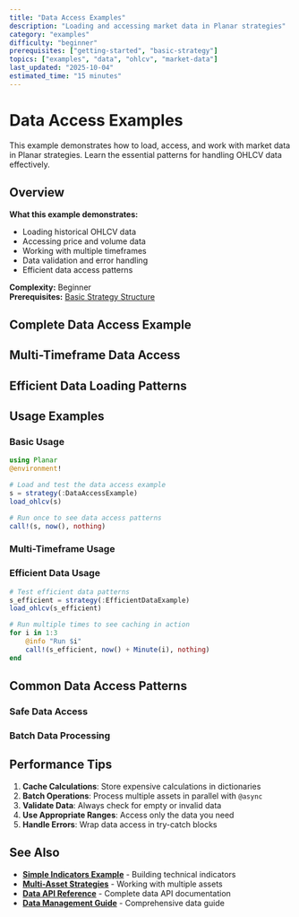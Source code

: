```yaml
---
title: "Data Access Examples"
description: "Loading and accessing market data in Planar strategies"
category: "examples"
difficulty: "beginner"
prerequisites: ["getting-started", "basic-strategy"]
topics: ["examples", "data", "ohlcv", "market-data"]
last_updated: "2025-10-04"
estimated_time: "15 minutes"
---
```


# Data Access Examples

This example demonstrates how to load, access, and work with market data in Planar strategies. Learn the essential patterns for handling OHLCV data effectively.

## Overview

**What this example demonstrates:**
- Loading historical OHLCV data
- Accessing price and volume data
- Working with multiple timeframes
- Data validation and error handling
- Efficient data access patterns

**Complexity:** Beginner  
**Prerequisites:** [Basic Strategy Structure](../../getting-started/first-strategy.md)

## Complete Data Access Example


## Multi-Timeframe Data Access


## Efficient Data Loading Patterns


## Usage Examples

### Basic Usage
```julia
using Planar
@environment!

# Load and test the data access example
s = strategy(:DataAccessExample)
load_ohlcv(s)

# Run once to see data access patterns
call!(s, now(), nothing)
```

### Multi-Timeframe Usage

### Efficient Data Usage
```julia
# Test efficient data patterns
s_efficient = strategy(:EfficientDataExample)
load_ohlcv(s_efficient)

# Run multiple times to see caching in action
for i in 1:3
    @info "Run $i"
    call!(s_efficient, now() + Minute(i), nothing)
end
```

## Common Data Access Patterns

### Safe Data Access

### Batch Data Processing

## Performance Tips

1. **Cache Calculations**: Store expensive calculations in dictionaries
2. **Batch Operations**: Process multiple assets in parallel with `@async`
3. **Validate Data**: Always check for empty or invalid data
4. **Use Appropriate Ranges**: Access only the data you need
5. **Handle Errors**: Wrap data access in try-catch blocks

## See Also

- **[Simple Indicators Example](simple-indicators.md)** - Building technical indicators
- **[Multi-Asset Strategies](#multi-asset)** - Working with multiple assets
- **[Data API Reference](../../data.md)** - Complete data API documentation
- **[Data Management Guide](../../guides/data-management.md)** - Comprehensive data guide